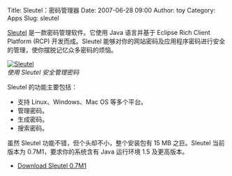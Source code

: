 Title: Sleutel：密码管理器
Date: 2007-06-28 09:00
Author: toy
Category: Apps
Slug: sleutel

[Sleutel](http://sleutel.sourceforge.net/) 是一款密码管理软件。它使用
Java 语言并基于 Eclipse Rich Client Platform (RCP) 开发而成。Sleutel
能够对你的网站密码及应用程序密码进行安全的管理，使你摆脱记忆众多密码的烦恼。

[![Sleutel](http://i.linuxtoy.org/i/2007/06/sleutel_s.jpg)](http://i.linuxtoy.org/i/2007/06/sleutel.jpg)  
*使用 Sleutel 安全管理密码*

Sleutel 的功能主要包括：

-   支持 Linux、Windows、Mac OS 等多个平台。
-   管理密码。
-   生成密码。
-   搜索密码。

虽然 Sleutel 功能不错，但个头却不小，整个安装包有 15 MB 之巨。Sleutel
当前版本为 0.7M1，要求你的系统含有 Java 运行环境 1.5 及更高版本。

- [Download Sleutel 0.7M1](http://sleutel.sourceforge.net/download.php)
